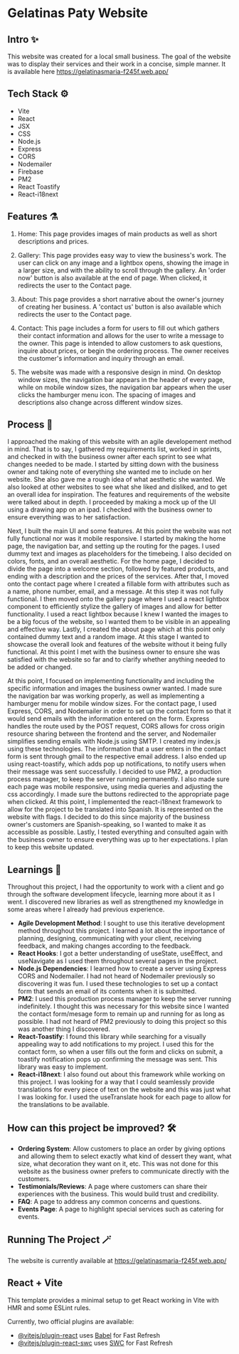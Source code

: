 # Gelatinas Paty Website

## Intro ✨

This website was created for a local small business. The goal of the website was to display their services and their work in a concise, simple manner. It is available here <https://gelatinasmaria-f245f.web.app/>

## Tech Stack ⚙️

- Vite
- React
- JSX
- CSS
- Node.js
- Express
- CORS
- Nodemailer
- Firebase
- PM2
- React Toastify
- React-i18next

## Features ⚗️

1. Home: This page provides images of main products as well as short descriptions and prices.

2. Gallery: This page provides easy way to view the business's work. The user can click
   on any image and a lightbox opens, showing the image in a larger size, and with the ability to
   scroll through the gallery. An 'order now' button is also available at the end of page.
   When clicked, it redirects the user to the Contact page.

3. About: This page provides a short narrative about the owner's journey of creating her business.
   A 'contact us' button is also available which redirects the user to the Contact page.

4. Contact: This page includes a form for users to fill out which gathers their contact information
   and allows for the user to write a message to the owner. This page is intended to allow customers to ask questions, inquire about prices, or begin the ordering process. The owner receives the customer's information and inquiry through an email.

5. The website was made with a responsive design in mind. On desktop window
   sizes, the navigation bar appears in the header of every page, while on
   mobile window sizes, the navigation bar appears when the user clicks the
   hamburger menu icon. The spacing of images and descriptions also change
   across different window sizes.

## Process 🫧

I approached the making of this website with an agile developement method in mind. That is to say, I gathered my requirements list, worked in sprints, and checked in with the business owner after each sprint to see what changes needed to be made. I started by sitting down with the business owner and taking note of everything she wanted me to include on her website. She also gave me a rough idea of what aesthetic she wanted. We also looked at other websites to see what she liked and disliked, and to get an overall idea for inspiration. The features and requirements of the website were talked about in depth. I proceeded by making a mock up of the UI using a drawing app on an ipad. I checked with the business owner to ensure everything was to her satisfaction.

Next, I built the main UI and some features. At this point the website was not fully functional nor was it mobile responsive. I started by making the home page, the navigation bar, and setting up the routing for the pages. I used dummy text and images as placeholders for the timebeing. I also decided on colors, fonts, and an overall aesthetic. For the home page, I decided to divide the page into a welcome section, followed by featured products, and ending with a description and the prices of the services. After that, I moved onto the contact page where I created a fillable form with attributes such as a name, phone number, email, and a message. At this step it was not fully functional. I then moved onto the gallery page where I used a react lightbox component to efficiently stylize the gallery of images and allow for better functionality. I used a react lightbox because I knew I wanted the images to be a big focus of the website, so I wanted them to be visible in an appealing and effective way. Lastly, I created the about page which at this point only contained dummy text and a random image. At this stage I wanted to showcase the overall look and features of the website without it being fully functional. At this point I met with the business owner to ensure she was satisfied with the website so far and to clarify whether anything needed to be added or changed.

At this point, I focused on implementing functionality and including the specific information and images the business owner wanted. I made sure the navigation bar was working properly, as well as implementing a hamburger menu for mobile window sizes. For the contact page, I used Express, CORS, and Nodemailer in order to set up the contact form so that it would send emails with the information entered on the form. Express handles the route used by the POST request, CORS allows for cross origin resource sharing between the frontend and the server, and Nodemailer simplifies sending emails with Node.js using SMTP. I created my index.js using these technologies. The information that a user enters in the contact form is sent through gmail to the respective email address. I also ended up using react-toastify, which adds pop up notifications, to notify users when their message was sent successfully. I decided to use PM2, a production process manager, to keep the server running permanently. I also made sure each page was mobile responsive, using media queries and adjusting the css accordingly. I made sure the buttons redirected to the appropriate page when clicked. At this point, I implemented the react-i18next framework to allow for the project to be translated into Spanish. It is represented on the website with flags. I decided to do this since majority of the business owner's customers are Spanish-speaking, so I wanted to make it as accessible as possible. Lastly, I tested everything and consulted again with the business owner to ensure everything was up to her expectations. I plan to keep this website updated.

## Learnings 📖

Throughout this project, I had the opportunity to work with a client and go through the software development lifecycle, learning more about it as I went. I discovered new libraries as well as strengthened my knowledge in some areas where I already had previous experience.

- **Agile Development Method**: I sought to use this iterative development method throughout this project. I learned a lot about the importance of planning, designing, communicating with your client, receiving feedback, and making changes according to the feedback.
- **React Hooks**: I got a better understanding of useState, useEffect, and useNavigate as I used them throughout several pages in the project.
- **Node.js Dependencies**: I learned how to create a server using Express CORS and Nodemailer. I had not heard of Nodemailer previously so discovering it was fun. I used these technologies to set up a contact form that sends an email of its contents when it is submitted.
- **PM2**: I used this production process manager to keep the server running indefinitely. I thought this was necessary for this website since I wanted the contact form/mesage form to remain up and running for as long as possible. I had not heard of PM2 previously to doing this project so this was another thing I discovered.
- **React-Toastify**: I found this library while searching for a visually appealing way to add notifications to my project. I used this for the contact form, so when a user fills out the form and clicks on submit, a toastify notification pops up confirming the message was sent. This library was easy to implement.
- **React-i18next**: I also found out about this framework while working on this project. I was looking for a way that I could seamlessly provide translations for every piece of text on the website and this was just what I was looking for. I used the useTranslate hook for each page to allow for the translations to be available.

## How can this project be improved? 🛠️

- **Ordering System**: Allow customers to place an order by giving options and allowing them to select exactly what kind of dessert they want, what size, what decoration they want on it, etc. This was not done for this website as the business owner prefers to communicate directly with the customers.
- **Testimonials/Reviews**: A page where customers can share their experiences with the business. This would build trust and credibility.
- **FAQ**: A page to address any common concerns and questions.
- **Events Page**: A page to highlight special services such as catering for events.

## Running The Project 🪄

The website is currently available at <https://gelatinasmaria-f245f.web.app/>

## React + Vite

This template provides a minimal setup to get React working in Vite with HMR and some ESLint rules.

Currently, two official plugins are available:

- [@vitejs/plugin-react](https://github.com/vitejs/vite-plugin-react/blob/main/packages/plugin-react/README.md) uses [Babel](https://babeljs.io/) for Fast Refresh
- [@vitejs/plugin-react-swc](https://github.com/vitejs/vite-plugin-react-swc) uses [SWC](https://swc.rs/) for Fast Refresh
